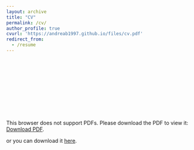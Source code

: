 ```yaml
---
layout: archive
title: "CV"
permalink: /cv/
author_profile: true
cvurl: 'https://andreab1997.github.io/files/cv.pdf'
redirect_from:
  - /resume
---
```


<object data="https://andreab1997.github.io/files/cv.pdf" type="application/pdf" width="700px" height="700px">
    <embed src="https://andreab1997.github.io/files/cv.pdf">
        <p>This browser does not support PDFs. Please download the PDF to view it: <a href="https://andreab1997.github.io/files/cv.pdf">Download PDF</a>.</p>
    </embed>
</object>

or you can download it [here](https://andreab1997.github.io/files/cv.pdf).

